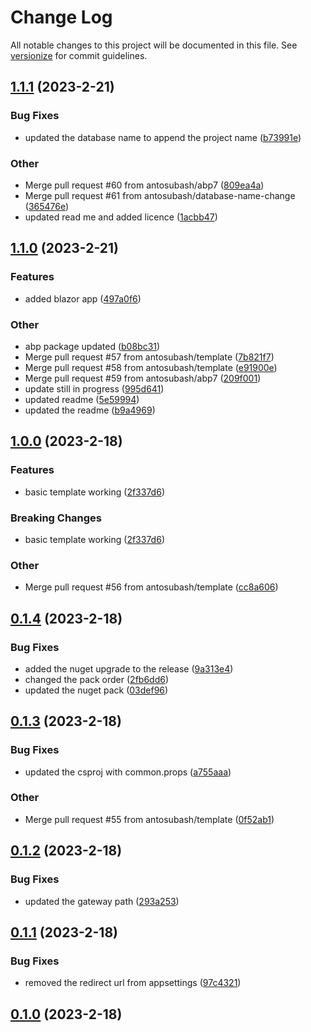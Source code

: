 # Change Log

All notable changes to this project will be documented in this file. See [versionize](https://github.com/versionize/versionize) for commit guidelines.

<a name="1.1.1"></a>
## [1.1.1](https://www.github.com/antosubash/AbpMicroservice/releases/tag/v1.1.1) (2023-2-21)

### Bug Fixes

* updated the database name to append the project name ([b73991e](https://www.github.com/antosubash/AbpMicroservice/commit/b73991e1b7f560e77b63ba2922615c3ff94209b5))

### Other

* Merge pull request #60 from antosubash/abp7 ([809ea4a](https://www.github.com/antosubash/AbpMicroservice/commit/809ea4afa23fa40f14d9ae63ba142f3f2424ba62))
* Merge pull request #61 from antosubash/database-name-change ([365476e](https://www.github.com/antosubash/AbpMicroservice/commit/365476e916de5714a67688d2d5f21e6aa3a57ca4))
* updated read me and added licence ([1acbb47](https://www.github.com/antosubash/AbpMicroservice/commit/1acbb478f5cb63bf083818efcd0b5117b0e37ce2))

<a name="1.1.0"></a>
## [1.1.0](https://www.github.com/antosubash/AbpMicroservice/releases/tag/v1.1.0) (2023-2-21)

### Features

* added blazor app ([497a0f6](https://www.github.com/antosubash/AbpMicroservice/commit/497a0f6deb5666b449a387dd7335ae45f6b94d03))

### Other

* abp package updated ([b08bc31](https://www.github.com/antosubash/AbpMicroservice/commit/b08bc3176bc6733ab131db47240d64ac6609a436))
* Merge pull request #57 from antosubash/template ([7b821f7](https://www.github.com/antosubash/AbpMicroservice/commit/7b821f7849e6218d05aaeb56b7efe9263ef5d717))
* Merge pull request #58 from antosubash/template ([e91900e](https://www.github.com/antosubash/AbpMicroservice/commit/e91900ef5fbf3654eb724ee1fc9c5b9e5f5595fe))
* Merge pull request #59 from antosubash/abp7 ([209f001](https://www.github.com/antosubash/AbpMicroservice/commit/209f00170bb1d5d19559f0def5b7478e2106541a))
* update still in progress ([995d641](https://www.github.com/antosubash/AbpMicroservice/commit/995d641b7ba52fc614fbb02f3a282efa4a7b41d5))
* updated readme ([5e59994](https://www.github.com/antosubash/AbpMicroservice/commit/5e5999444a8db929b5df75dc18991b57ac198e1d))
* updated the readme ([b9a4969](https://www.github.com/antosubash/AbpMicroservice/commit/b9a49699225de8c6356cf33cc73002913eef7cdd))

<a name="1.0.0"></a>
## [1.0.0](https://www.github.com/antosubash/AbpMicroservice/releases/tag/v1.0.0) (2023-2-18)

### Features

* basic template working ([2f337d6](https://www.github.com/antosubash/AbpMicroservice/commit/2f337d6704da0ec4c0eb351387f95f1273a73d09))

### Breaking Changes

* basic template working ([2f337d6](https://www.github.com/antosubash/AbpMicroservice/commit/2f337d6704da0ec4c0eb351387f95f1273a73d09))

### Other

* Merge pull request #56 from antosubash/template ([cc8a606](https://www.github.com/antosubash/AbpMicroservice/commit/cc8a606439b9875307697d4b638019edda9290e6))

<a name="0.1.4"></a>
## [0.1.4](https://www.github.com/antosubash/AbpMicroservice/releases/tag/v0.1.4) (2023-2-18)

### Bug Fixes

* added the nuget upgrade to the release ([9a313e4](https://www.github.com/antosubash/AbpMicroservice/commit/9a313e48f0d0ef7098675199936e417950c50e4b))
* changed the pack order ([2fb6dd6](https://www.github.com/antosubash/AbpMicroservice/commit/2fb6dd6a86b67fb2571eb579b6692f9e803c4436))
* updated the nuget pack ([03def96](https://www.github.com/antosubash/AbpMicroservice/commit/03def961f7adec4c710871339a00f69ec3d782bc))

<a name="0.1.3"></a>
## [0.1.3](https://www.github.com/antosubash/AbpMicroservice/releases/tag/v0.1.3) (2023-2-18)

### Bug Fixes

* updated the csproj with common.props ([a755aaa](https://www.github.com/antosubash/AbpMicroservice/commit/a755aaab20a977bcbae93cf364917317d69a02d4))

### Other

* Merge pull request #55 from antosubash/template ([0f52ab1](https://www.github.com/antosubash/AbpMicroservice/commit/0f52ab14ff5f30c4790c1ddcc86acb8137299a1b))

<a name="0.1.2"></a>
## [0.1.2](https://www.github.com/antosubash/AbpMicroservice/releases/tag/v0.1.2) (2023-2-18)

### Bug Fixes

* updated the gateway path ([293a253](https://www.github.com/antosubash/AbpMicroservice/commit/293a2530497302533f32e920e31dbf5df061db54))

<a name="0.1.1"></a>
## [0.1.1](https://www.github.com/antosubash/AbpMicroservice/releases/tag/v0.1.1) (2023-2-18)

### Bug Fixes

* removed the redirect url from appsettings ([97c4321](https://www.github.com/antosubash/AbpMicroservice/commit/97c43219c159b948a3e6037dabf7e0ffb28bcb5e))

<a name="0.1.0"></a>
## [0.1.0](https://www.github.com/antosubash/AbpMicroservice/releases/tag/v0.1.0) (2023-2-18)

